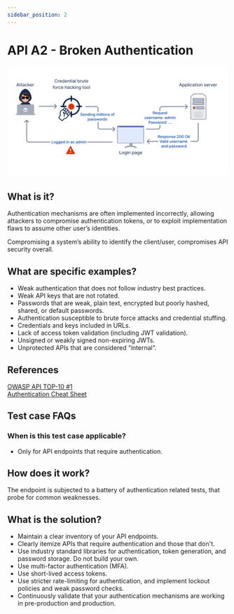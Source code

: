 ```yaml
---
sidebar_position: 2
---
```


# API A2 - Broken Authentication
![BOLA](../assets/API-Top-10/A2-BUA.svg)

## What is it?
Authentication mechanisms are often implemented incorrectly, allowing attackers to compromise authentication tokens, or to exploit implementation flaws to assume other user’s identities.

Compromising a system’s ability to identify the client/user, compromises API security overall.

## What are specific examples?
 - Weak authentication that does not follow industry best practices.
 - Weak API keys that are not rotated.
 - Passwords that are weak, plain text, encrypted but poorly hashed, shared, or default passwords.
 - Authentication susceptible to brute force attacks and credential stuffing.
 - Credentials and keys included in URLs.
 - Lack of access token validation (including JWT validation).
 - Unsigned or weakly signed non-expiring JWTs.
 - Unprotected APIs that are considered “internal”.

## References
[OWASP API TOP-10 #1](https://owasp.org/www-project-api-security/)  
[Authentication Cheat Sheet](https://cheatsheetseries.owasp.org/cheatsheets/Authentication_Cheat_Sheet.html)

## Test case FAQs

### When is this test case applicable?
* Only for API endpoints that require authentication.

## How does it work?
The endpoint is subjected to a battery of authentication related tests, that probe for common weaknesses.


## What is the solution?
- Maintain a clear inventory of your API endpoints.
- Clearly itemize APIs that require authentication and those that don't.
- Use industry standard libraries for authentication, token generation, and password storage. Do not build your own.
- Use multi-factor authentication (MFA).
- Use short-lived access tokens.
- Use stricter rate-limiting for authentication, and implement lockout policies and weak password checks.
- Continuously validate that your authentication mechanisms are working in pre-production and production.



